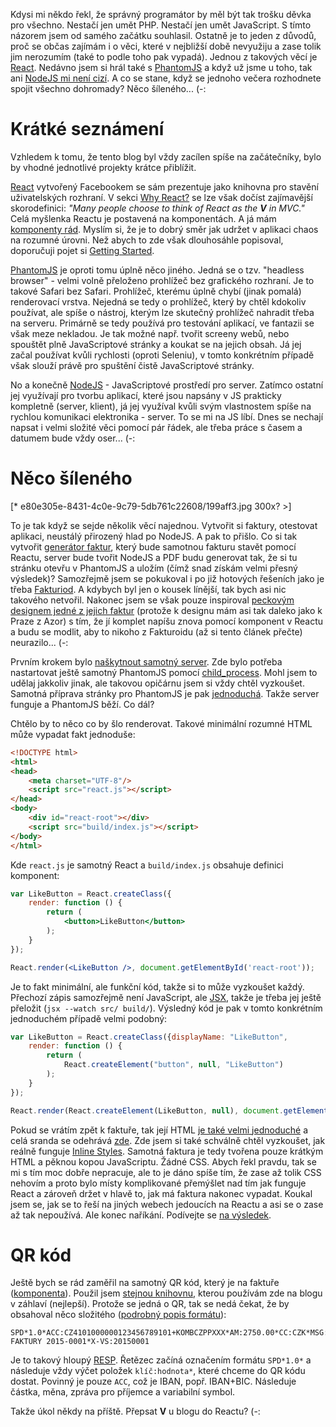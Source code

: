 Kdysi mi někdo řekl, že správný programátor by měl být tak trošku děvka pro všechno. Nestačí jen umět PHP. Nestačí jen umět JavaScript. S tímto názorem jsem od samého začátku souhlasil. Ostatně je to jeden z důvodů, proč se občas zajímám i o věci, které v nejbližší době nevyužiju a zase tolik jim nerozumím (také to podle toho pak vypadá). Jednou z takových věcí je [React](http://facebook.github.io/react/index.html). Nedávno jsem si hrál také s [PhantomJS](http://phantomjs.org/) a když už jsme u toho, tak ani [NodeJS mi není cizí](http://www.slideshare.net/MartinZlmal/nodejs-42314371). A co se stane, když se jednoho večera rozhodnete spojit všechno dohromady? Něco šíleného... (-:

Krátké seznámení
================
Vzhledem k tomu, že tento blog byl vždy zacílen spíše na začátečníky, bylo by vhodné jednotlivé projekty krátce přiblížit.

[React](http://facebook.github.io/react/index.html) vytvořený Facebookem se sám prezentuje jako knihovna pro stavění uživatelských rozhraní. V sekci [Why React?](http://facebook.github.io/react/docs/why-react.html) se lze však dočíst zajímavější skorodefinici: *"Many people choose to think of React as the **V** in MVC."* Celá myšlenka Reactu je postavená na komponentách. A já mám [komponenty rád](https://doc.nette.org/cs/components). Myslím si, že je to dobrý směr jak udržet v aplikaci chaos na rozumné úrovni. Než abych to zde však dlouhosáhle popisoval, doporučuji pojet si [Getting Started](http://facebook.github.io/react/docs/getting-started.html).

[PhantomJS](http://phantomjs.org/) je oproti tomu úplně něco jiného. Jedná se o tzv. "headless browser" - velmi volně přeloženo prohlížeč bez grafického rozhraní. Je to takové Safari bez Safari. Prohlížeč, kterému úplně chybí (jinak pomalá) renderovací vrstva. Nejedná se tedy o prohlížeč, který by chtěl kdokoliv používat, ale spíše o nástroj, kterým lze skutečný prohlížeč nahradit třeba na serveru. Primárně se tedy používá pro testování aplikací, ve fantazii se však meze nekladou. Je tak možné např. tvořit screeny webů, nebo spouštět plně JavaScriptové stránky a koukat se na jejich obsah. Já jej začal používat kvůli rychlosti (oproti Seleniu), v tomto konkrétním případě však slouží právě pro spuštění čistě JavaScriptové stránky.

No a konečně [NodeJS](https://nodejs.org/en/) - JavaScriptové prostředí pro server. Zatímco ostatní jej využívají pro tvorbu aplikací, které jsou napsány v JS prakticky kompletně (server,  klient), já jej využíval kvůli svým vlastnostem spíše na rychlou komunikaci elektronika - server. To se mi na JS líbí. Dnes se nechají napsat i velmi složité věci pomocí pár řádek, ale třeba práce s časem a datumem bude vždy oser... (-:

Něco šíleného
=============
[* e80e305e-8431-4c0e-9c79-5db761c22608/199aff3.jpg 300x? >]

To je tak když se sejde několik věcí najednou. Vytvořit si faktury, otestovat aplikaci, neustálý přirozený hlad po NodeJS. A pak to přišlo. Co si tak vytvořit [generátor faktur](https://github.com/mrtnzlml/js-invoice-generator), který bude samotnou fakturu stavět pomocí Reactu, server bude tvořit NodeJS a PDF budu generovat tak, že si tu stránku otevřu v PhantomJS a uložím (čímž snad získám velmi přesný výsledek)? Samozřejmě jsem se pokukoval i po již hotových řešeních jako je třeba [Fakturiod](https://www.fakturoid.cz/). A kdybych byl jen o kousek línější, tak bych asi nic takového netvořil. Nakonec jsem se však pouze inspiroval [peckovým designem jedné z jejich faktur](https://www.fakturoid.cz/blog/2015/08/25/nova-verejna-stranka-faktury) (protože k designu mám asi tak daleko jako k Praze z Azor) s tím, že jí komplet napíšu znova pomocí komponent v Reactu a budu se modlit, aby to nikoho z Fakturoidu (až si tento článek přečte) neurazilo... (-:

Prvním krokem bylo [naškytnout samotný server](https://github.com/mrtnzlml/js-invoice-generator/blob/master/run.js). Zde bylo potřeba nastartovat ještě samotný PhantomJS pomocí [child_process](https://nodejs.org/api/child_process.html#child_process_child_process_spawn_command_args_options). Mohl jsem to udělaj jakkoliv jinak, ale takovou opičárnu jsem si vždy chtěl vyzkoušet. Samotná příprava stránky pro PhantomJS je pak [jednoduchá](https://github.com/mrtnzlml/js-invoice-generator/blob/master/invoice.js). Takže server funguje a PhantomJS běží. Co dál?

Chtělo by to něco co by šlo renderovat. Takové minimální rozumné HTML může vypadat fakt jednoduše:

```html
<!DOCTYPE html>
<html>
<head>
    <meta charset="UTF-8"/>
    <script src="react.js"></script>
</head>
<body>
    <div id="react-root"></div>
    <script src="build/index.js"></script>
</body>
</html>
```

Kde `react.js` je samotný React a `build/index.js` obsahuje definici komponent:

```jsx
var LikeButton = React.createClass({
	render: function () {
		return (
			<button>LikeButton</button>
		);
	}
});

React.render(<LikeButton />, document.getElementById('react-root'));
```

Je to fakt minimální, ale funkční kód, takže si to může vyzkoušet každý. Přechozí zápis samozřejmě není JavaScript, ale [JSX](https://facebook.github.io/jsx/), takže je třeba jej ještě přeložit (`jsx --watch src/ build/`). Výsledný kód je pak v tomto konkrétním jednoduchém případě velmi podobný:

```javascript
var LikeButton = React.createClass({displayName: "LikeButton",
	render: function () {
		return (
			React.createElement("button", null, "LikeButton")
		);
	}
});

React.render(React.createElement(LikeButton, null), document.getElementById('react-root'));
```

Pokud se vrátím zpět k faktuře, tak její HTML [je také velmi jednoduché](https://github.com/mrtnzlml/js-invoice-generator/blob/master/invoice.html) a celá sranda se odehrává [zde](https://github.com/mrtnzlml/js-invoice-generator/blob/master/src/react-invoice.js). Zde jsem si také schválně chtěl vyzkoušet, jak reálně funguje [Inline Styles](https://facebook.github.io/react/tips/inline-styles.html). Samotná faktura je tedy tvořena pouze krátkým HTML a pěknou kopou JavaScriptu. Žádné CSS. Abych řekl pravdu, tak se mi s tím moc dobře nepracuje, ale to je dáno spíše tím, že zase až tolik CSS nehovím a proto bylo místy komplikované přemýšlet nad tím jak funguje React a zároveň držet v hlavě to, jak má faktura nakonec vypadat. Koukal jsem se, jak se to řeší na jiných webech jedoucích na Reactu a asi se o zase až tak nepoužívá. Ale konec naříkání. Podívejte se [na výsledek](https://github.com/mrtnzlml/js-invoice-generator/blob/master/invoice.pdf).

QR kód
======
Ještě bych se rád zaměřil na samotný QR kód, který je na faktuře ([komponenta](https://github.com/mrtnzlml/js-invoice-generator/blob/master/src/react-invoice.js#L246-L269)). Použil jsem [stejnou knihovnu](https://larsjung.de/jquery-qrcode/), kterou používám zde na blogu v záhlaví (nejlepší). Protože se jedná o QR, tak se nedá čekat, že by obsahoval něco složitého ([podrobný popis formátu](http://qr-platba.cz/pro-vyvojare/specifikace-formatu/)):

```
SPD*1.0*ACC:CZ4101000000123456789101+KOMBCZPPXXX*AM:2750.00*CC:CZK*MSG:PLATBA FAKTURY 2015-0001*X-VS:20150001
```

Je to takový hloupý [RESP](http://redis.io/topics/protocol). Řetězec začíná označením formátu `SPD*1.0*` a následuje vždy výčet položek `klíč:hodnota*`, které chceme do QR kódu dostat. Povinný je pouze `ACC`, což je IBAN, popř. IBAN+BIC. Následuje částka, měna, zpráva pro příjemce a variabilní symbol.

Takže úkol někdy na příště. Přepsat **V** u blogu do Reactu? (-: